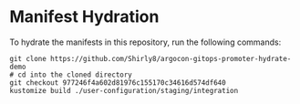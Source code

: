 # Manifest Hydration

To hydrate the manifests in this repository, run the following commands:

```shell
git clone https://github.com/Shirly8/argocon-gitops-promoter-hydrate-demo
# cd into the cloned directory
git checkout 977246f4a602d81976c155170c34616d574df640
kustomize build ./user-configuration/staging/integration
```
